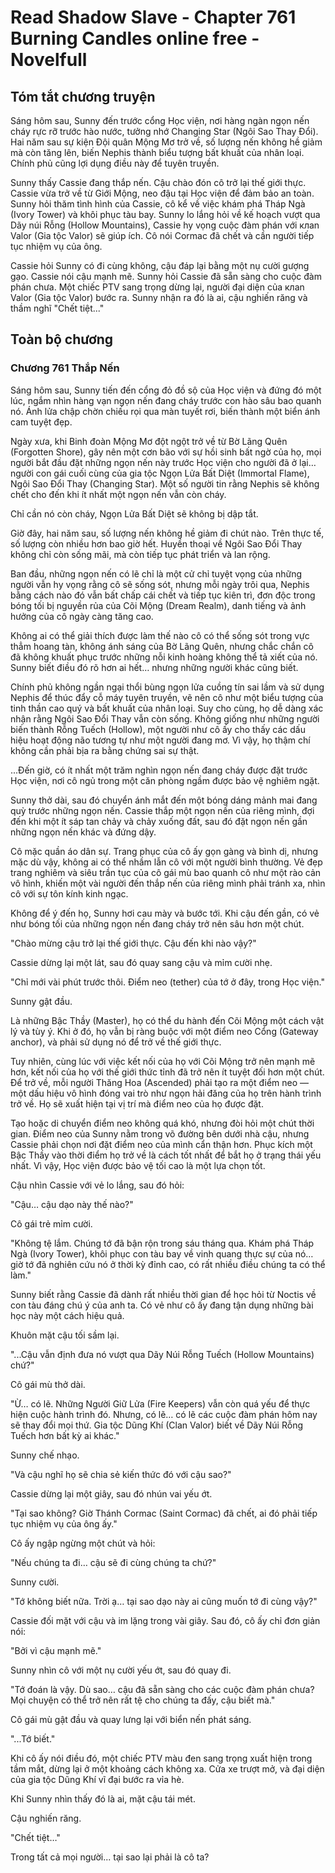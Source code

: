 # Read Shadow Slave - Chapter 761 Burning Candles online free - Novelfull

## Tóm tắt chương truyện

Sáng hôm sau, Sunny đến trước cổng Học viện, nơi hàng ngàn ngọn nến cháy rực rỡ trước hào nước, tưởng nhớ Changing Star (Ngôi Sao Thay Đổi). Hai năm sau sự kiện Đội quân Mộng Mơ trở về, số lượng nến không hề giảm mà còn tăng lên, biến Nephis thành biểu tượng bất khuất của nhân loại. Chính phủ cũng lợi dụng điều này để tuyên truyền.

Sunny thấy Cassie đang thắp nến. Cậu chào đón cô trở lại thế giới thực. Cassie vừa trở về từ Giới Mộng, neo đậu tại Học viện để đảm bảo an toàn. Sunny hỏi thăm tình hình của Cassie, cô kể về việc khám phá Tháp Ngà (Ivory Tower) và khôi phục tàu bay. Sunny lo lắng hỏi về kế hoạch vượt qua Dãy núi Rỗng (Hollow Mountains), Cassie hy vọng cuộc đàm phán với клаn Valor (Gia tộc Valor) sẽ giúp ích. Cô nói Cormac đã chết và cần người tiếp tục nhiệm vụ của ông.

Cassie hỏi Sunny có đi cùng không, cậu đáp lại bằng một nụ cười gượng gạo. Cassie nói cậu mạnh mẽ. Sunny hỏi Cassie đã sẵn sàng cho cuộc đàm phán chưa. Một chiếc PTV sang trọng dừng lại, người đại diện của клаn Valor (Gia tộc Valor) bước ra. Sunny nhận ra đó là ai, cậu nghiến răng và thầm nghĩ "Chết tiệt..."

## Toàn bộ chương

### Chương 761 Thắp Nến

Sáng hôm sau, Sunny tiến đến cổng đỏ đồ sộ của Học viện và đứng đó một lúc, ngắm nhìn hàng vạn ngọn nến đang cháy trước con hào sâu bao quanh nó. Ánh lửa chập chờn chiếu rọi qua màn tuyết rơi, biến thành một biển ánh cam tuyệt đẹp.

Ngày xưa, khi Binh đoàn Mộng Mơ đột ngột trở về từ Bờ Lãng Quên (Forgotten Shore), gây nên một cơn bão với sự hồi sinh bất ngờ của họ, mọi người bắt đầu đặt những ngọn nến này trước Học viện cho người đã ở lại… người con gái cuối cùng của gia tộc Ngọn Lửa Bất Diệt (Immortal Flame), Ngôi Sao Đổi Thay (Changing Star). Một số người tin rằng Nephis sẽ không chết cho đến khi ít nhất một ngọn nến vẫn còn cháy.

Chỉ cần nó còn cháy, Ngọn Lửa Bất Diệt sẽ không bị dập tắt.

Giờ đây, hai năm sau, số lượng nến không hề giảm đi chút nào. Trên thực tế, số lượng còn nhiều hơn bao giờ hết. Huyền thoại về Ngôi Sao Đổi Thay không chỉ còn sống mãi, mà còn tiếp tục phát triển và lan rộng.

Ban đầu, những ngọn nến có lẽ chỉ là một cử chỉ tuyệt vọng của những người vẫn hy vọng rằng cô sẽ sống sót, nhưng mỗi ngày trôi qua, Nephis bằng cách nào đó vẫn bất chấp cái chết và tiếp tục kiên trì, đơn độc trong bóng tối bị nguyền rủa của Cõi Mộng (Dream Realm), danh tiếng và ảnh hưởng của cô ngày càng tăng cao.

Không ai có thể giải thích được làm thế nào cô có thể sống sót trong vực thẳm hoang tàn, không ánh sáng của Bờ Lãng Quên, nhưng chắc chắn cô đã không khuất phục trước những nỗi kinh hoàng không thể tả xiết của nó. Sunny biết điều đó rõ hơn ai hết… nhưng những người khác cũng biết.

Chính phủ không ngần ngại thổi bùng ngọn lửa cuồng tín sai lầm và sử dụng Nephis để thúc đẩy cỗ máy tuyên truyền, vẽ nên cô như một biểu tượng của tinh thần cao quý và bất khuất của nhân loại. Suy cho cùng, họ dễ dàng xác nhận rằng Ngôi Sao Đổi Thay vẫn còn sống. Không giống như những người biến thành Rỗng Tuếch (Hollow), một người như cô ấy cho thấy các dấu hiệu hoạt động não tương tự như một người đang mơ. Vì vậy, họ thậm chí không cần phải bịa ra bằng chứng sai sự thật.

...Đến giờ, có ít nhất một trăm nghìn ngọn nến đang cháy được đặt trước Học viện, nơi cô ngủ trong một căn phòng ngầm được bảo vệ nghiêm ngặt.

Sunny thở dài, sau đó chuyển ánh mắt đến một bóng dáng mảnh mai đang quỳ trước những ngọn nến. Cassie thắp một ngọn nến của riêng mình, đợi đến khi một ít sáp tan chảy và chảy xuống đất, sau đó đặt ngọn nến gần những ngọn nến khác và đứng dậy.

Cô mặc quần áo dân sự. Trang phục của cô ấy gọn gàng và bình dị, nhưng mặc dù vậy, không ai có thể nhầm lẫn cô với một người bình thường. Vẻ đẹp trang nghiêm và siêu trần tục của cô gái mù bao quanh cô như một rào cản vô hình, khiến một vài người đến thắp nến của riêng mình phải tránh xa, nhìn cô với sự tôn kính kinh ngạc.

Không để ý đến họ, Sunny hơi cau mày và bước tới. Khi cậu đến gần, có vẻ như bóng tối của những ngọn nến đang cháy trở nên sâu hơn một chút.

"Chào mừng cậu trở lại thế giới thực. Cậu đến khi nào vậy?"

Cassie dừng lại một lát, sau đó quay sang cậu và mỉm cười nhẹ.

"Chỉ mới vài phút trước thôi. Điểm neo (tether) của tớ ở đây, trong Học viện."

Sunny gật đầu.

Là những Bậc Thầy (Master), họ có thể du hành đến Cõi Mộng một cách vật lý và tùy ý. Khi ở đó, họ vẫn bị ràng buộc với một điểm neo Cổng (Gateway anchor), và phải sử dụng nó để trở về thế giới thực.

Tuy nhiên, cùng lúc với việc kết nối của họ với Cõi Mộng trở nên mạnh mẽ hơn, kết nối của họ với thế giới thức tỉnh đã trở nên ít tuyệt đối hơn một chút. Để trở về, mỗi người Thăng Hoa (Ascended) phải tạo ra một điểm neo — một dấu hiệu vô hình đóng vai trò như ngọn hải đăng của họ trên hành trình trở về. Họ sẽ xuất hiện tại vị trí mà điểm neo của họ được đặt.

Tạo hoặc di chuyển điểm neo không quá khó, nhưng đòi hỏi một chút thời gian. Điểm neo của Sunny nằm trong võ đường bên dưới nhà cậu, nhưng Cassie phải chọn nơi đặt điểm neo của mình cẩn thận hơn. Phục kích một Bậc Thầy vào thời điểm họ trở về là cách tốt nhất để bắt họ ở trạng thái yếu nhất. Vì vậy, Học viện được bảo vệ tối cao là một lựa chọn tốt.

Cậu nhìn Cassie với vẻ lo lắng, sau đó hỏi:

"Cậu… cậu dạo này thế nào?"

Cô gái trẻ mỉm cười.

"Không tệ lắm. Chúng tớ đã bận rộn trong sáu tháng qua. Khám phá Tháp Ngà (Ivory Tower), khôi phục con tàu bay về vinh quang thực sự của nó… giờ tớ đã nghiên cứu nó ở thời kỳ đỉnh cao, có rất nhiều điều chúng ta có thể làm."

Sunny biết rằng Cassie đã dành rất nhiều thời gian để học hỏi từ Noctis về con tàu đáng chú ý của anh ta. Có vẻ như cô ấy đang tận dụng những bài học này một cách hiệu quả.

Khuôn mặt cậu tối sầm lại.

"...Cậu vẫn định đưa nó vượt qua Dãy Núi Rỗng Tuếch (Hollow Mountains) chứ?"

Cô gái mù thở dài.

"Ừ… có lẽ. Những Người Giữ Lửa (Fire Keepers) vẫn còn quá yếu để thực hiện cuộc hành trình đó. Nhưng, có lẽ… có lẽ các cuộc đàm phán hôm nay sẽ thay đổi mọi thứ. Gia tộc Dũng Khí (Clan Valor) biết về Dãy Núi Rỗng Tuếch hơn bất kỳ ai khác."

Sunny chế nhạo.

"Và cậu nghĩ họ sẽ chia sẻ kiến thức đó với cậu sao?"

Cassie dừng lại một giây, sau đó nhún vai yếu ớt.

"Tại sao không? Giờ Thánh Cormac (Saint Cormac) đã chết, ai đó phải tiếp tục nhiệm vụ của ông ấy."

Cô ấy ngập ngừng một chút và hỏi:

"Nếu chúng ta đi… cậu sẽ đi cùng chúng ta chứ?"

Sunny cười.

"Tớ không biết nữa. Trời ạ… tại sao dạo này ai cũng muốn tớ đi cùng vậy?"

Cassie đối mặt với cậu và im lặng trong vài giây. Sau đó, cô ấy chỉ đơn giản nói:

"Bởi vì cậu mạnh mẽ."

Sunny nhìn cô với một nụ cười yếu ớt, sau đó quay đi.

"Tớ đoán là vậy. Dù sao… cậu đã sẵn sàng cho các cuộc đàm phán chưa? Mọi chuyện có thể trở nên rất tệ cho chúng ta đấy, cậu biết mà."

Cô gái mù gật đầu và quay lưng lại với biển nến phát sáng.

"...Tớ biết."

Khi cô ấy nói điều đó, một chiếc PTV màu đen sang trọng xuất hiện trong tầm mắt, dừng lại ở một khoảng cách không xa. Cửa xe trượt mở, và đại diện của gia tộc Dũng Khí vĩ đại bước ra vỉa hè.

Khi Sunny nhìn thấy đó là ai, mặt cậu tái mét.

Cậu nghiến răng.

"Chết tiệt…"

Trong tất cả mọi người... tại sao lại phải là cô ta?
